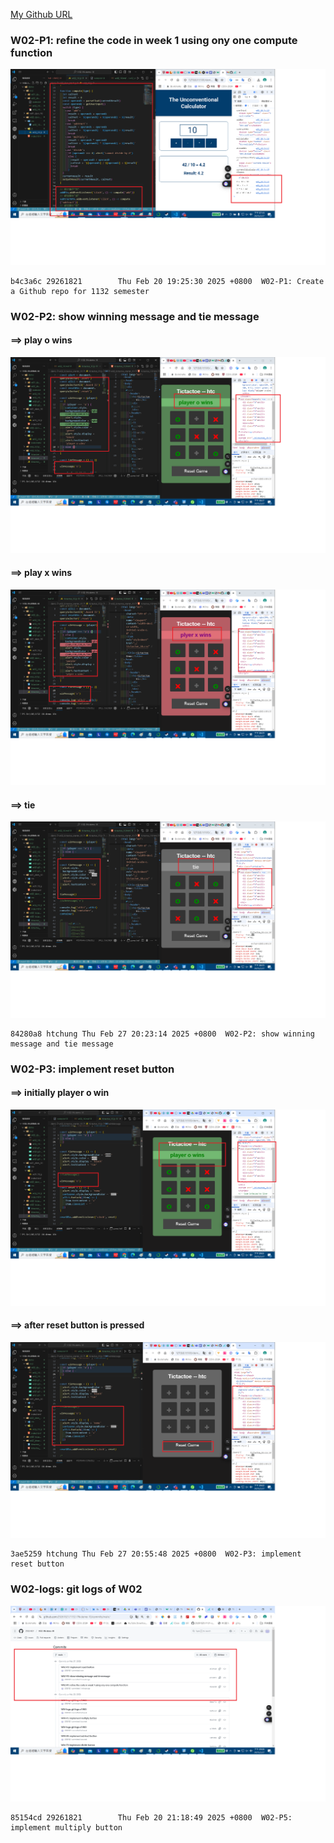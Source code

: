 [My Github URL](https://github.com/29261821/1132-1N-demo-10)

### W02-P1: refine the code in week 1 using ony one compute function

![](W02-p1.png)

```
b4c3a6c 29261821        Thu Feb 20 19:25:30 2025 +0800  W02-P1: Create a Github repo for 1132 semester
```

### W02-P2: show winning message and tie message

#### ==> play o wins

![](w02-p2-1.png)

#### ==> play x wins

![](w02-p2-2.png)

#### ==> tie

![](w02-p2-3.png)

```
84280a8 htchung Thu Feb 27 20:23:14 2025 +0800  W02-P2: show winning message and tie message
```

### W02-P3: implement reset button

#### ==> initially player o win

![](w02-p3-1.png)

#### ==> after reset button is pressed

![](w02-p3-2.png)

```
3ae5259 htchung Thu Feb 27 20:55:48 2025 +0800  W02-P3: implement reset button
```

### W02-logs: git logs of W02

![](W02-logs.png)

```
85154cd 29261821        Thu Feb 20 21:18:49 2025 +0800  W02-P5: implement multiply button
```
